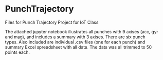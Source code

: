 # PunchTrajectory
Files for Punch Trajectory Project for IoT Class

The attached jupyter notebook illustrates all punches with 9 axises (acc, gyr and mag), and includes a summary with 3 axises.
There are six punch types.
Also included are individual .csv files (one for each punch) and summary Excel spreadsheet with all data.
The data was all trimmed to 50 points each.


